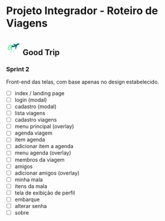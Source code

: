 # Projeto Integrador - Roteiro de Viagens
## <img src="/front-end/public/icons/logo_mini.svg" widht=40px height=40px> Good Trip

### Sprint 2
Front-end das telas, com base apenas no design estabelecido.
- [ ] index / landing page
- [ ] login (modal)
- [ ] cadastro (modal)
- [ ] lista viagens
- [ ] cadastro viagens
- [ ] menu principal (overlay)
- [ ] agenda viagem
- [ ] item agenda
- [ ] adicionar item a agenda
- [ ] menu agenda (overlay)
- [ ] membros da viagem
- [ ] amigos
- [ ] adicionar amigos (overlay)
- [ ] minha mala
- [ ] itens da mala
- [ ] tela de exibição de perfil
- [ ] embarque
- [ ] alterar senha
- [ ] sobre
